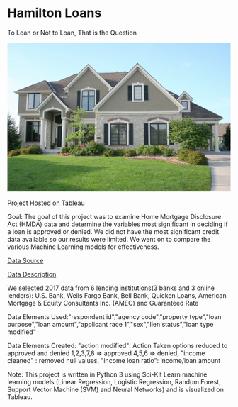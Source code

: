 # Hamilton Loans  
To Loan or Not to Loan, That is the Question

![House](https://github.com/blizzardfun/HamiltonLoans/blob/master/images/House.jpg)



[Project Hosted on Tableau](https://public.tableau.com/profile/linda.reber#!/vizhome/Loans_22/Presentation?publish=yes)

Goal:
The goal of this project was to examine Home Mortgage Disclosure Act (HMDA) data and determine the variables most significant in deciding if a loan is approved or denied. We did not have the most significant credit data available so our results were limited. We went on to compare the various Machine Learning models for effectiveness.

[Data Source]( https://ffiec.cfpb.gov/data-publication/modified-lar) 

[Data Description](https://github.com/cfpb/hmda-platform/blob/master/docs/v1/2017_Modified_LAR_Spec.csv)

We selected 2017 data from 6 lending institutions(3 banks and 3 online lenders): U.S. Bank, Wells Fargo Bank, Bell Bank, Quicken Loans, American Mortgage & Equity Consultants Inc. (AMEC) and Guaranteed Rate

Data Elements Used:"respondent id","agency code","property type","loan purpose","loan amount","applicant race 1","sex","lien status","loan type modified"

Data Elements Created:
"action modified": Action Taken options reduced to approved and denied  1,2,3,7,8 => approved 4,5,6 => denied,
"income cleaned" : removed null values,
"income loan ratio": income/loan amount

Note: This project is written in Python 3 using Sci-Kit Learn machine learning models (Linear Regression, Logistic Regression, Random Forest, Support Vector Machine (SVM) and Neural Networks) and is visualized on Tableau. 
